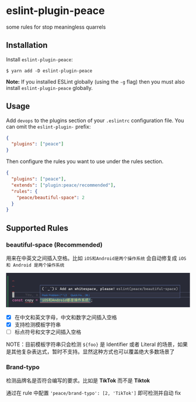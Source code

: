 # eslint-plugin-peace

some rules for stop meaningless quarrels

## Installation

Install `eslint-plugin-peace`:

```
$ yarn add -D eslint-plugin-peace
```

**Note:** If you installed ESLint globally (using the `-g` flag) then you must also install `eslint-plugin-peace` globally.

## Usage

Add `devops` to the plugins section of your `.eslintrc` configuration file. You can omit the `eslint-plugin-` prefix:

```json
{
  "plugins": ["peace"]
}
```

Then configure the rules you want to use under the rules section.

```json
{
  "plugins": ["peace"],
  "extends": ["plugin:peace/recommended"],
  "rules": {
    "peace/beautiful-space": 2
  }
}
```

## Supported Rules

### beautiful-space (**Recommended**)

用来在中英文之间插入空格。比如 `iOS和Android是两个操作系统` 会自动修复成 `iOS 和 Android 是两个操作系统`

![](./resources/intr1.png)

- [x] 在中文和英文字母，中文和数字之间插入空格
- [x] 支持检测模板字符串
- [ ] 标点符号和文字之间插入空格

NOTE：目前模板字符串只会检测 `${foo}` 是 Identifier 或者 Literal 的场景，如果是其他复杂表达式，暂时不支持。显然这种方式也可以覆盖绝大多数场景了

### Brand-typo

检测品牌名是否符合编写的要求。比如是 **TikTok** 而不是 **Tiktok**

通过在 rule 中配置 `'peace/brand-typo': [2, 'TikTok']` 即可检测并自动 fix
